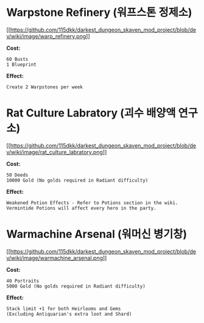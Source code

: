 # Warpstone Refinery (워프스톤 정제소)

[[https://github.com/115dkk/darkest_dungeon_skaven_mod_project/blob/dev/wiki/image/warp_refinery.png]]

**Cost:**
```
60 Busts
1 Blueprint
```

**Effect:**
```
Create 2 Warpstones per week
```

# Rat Culture Labratory (괴수 배양액 연구소)

[[https://github.com/115dkk/darkest_dungeon_skaven_mod_project/blob/dev/wiki/image/rat_culture_labratory.png]]

**Cost:**
```
50 Deeds
10000 Gold (No golds required in Radiant difficulty)
```

**Effect:**
```
Weakened Potion Effects - Refer to Potions section in the wiki.
Vermintide Potions will affect every hero in the party.
```

# Warmachine Arsenal (워머신 병기창)

[[https://github.com/115dkk/darkest_dungeon_skaven_mod_project/blob/dev/wiki/image/warmachine_arsenal.png]]

**Cost:**
```
40 Portraits
5000 Gold (No golds required in Radiant difficulty)
```

**Effect:**
```
Stack limit +1 for both Heirlooms and Gems
(Excluding Antiquarian's extra loot and Shard)
```